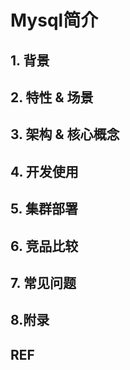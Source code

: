 # Mysql简介

## 1. 背景

## 2. 特性 & 场景

## 3. 架构 & 核心概念

## 4. 开发使用

## 5. 集群部署

## 6. 竞品比较

## 7. 常见问题

## 8.附录

## REF

